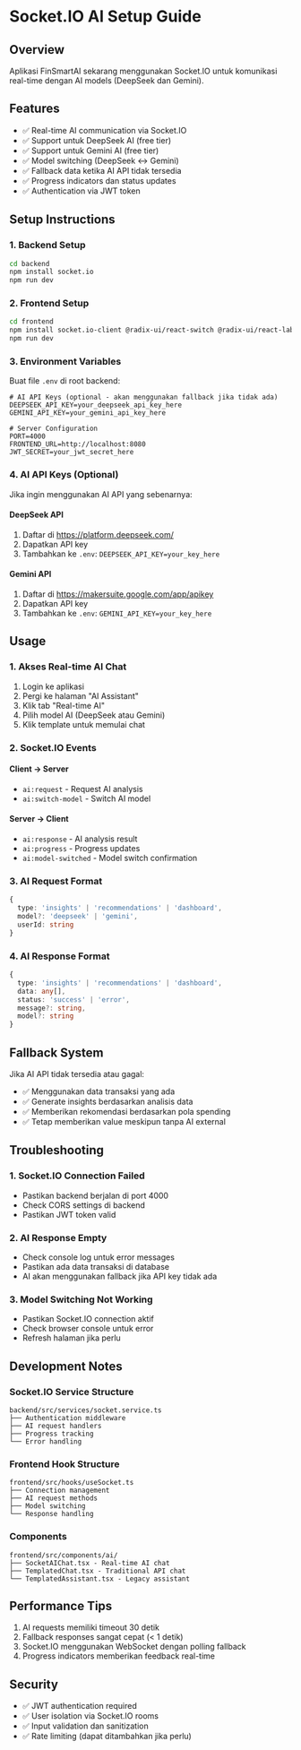 # Socket.IO AI Setup Guide

## Overview

Aplikasi FinSmartAI sekarang menggunakan Socket.IO untuk komunikasi real-time dengan AI models (DeepSeek dan Gemini).

## Features

- ✅ Real-time AI communication via Socket.IO
- ✅ Support untuk DeepSeek AI (free tier)
- ✅ Support untuk Gemini AI (free tier)
- ✅ Model switching (DeepSeek ↔ Gemini)
- ✅ Fallback data ketika AI API tidak tersedia
- ✅ Progress indicators dan status updates
- ✅ Authentication via JWT token

## Setup Instructions

### 1. Backend Setup

```bash
cd backend
npm install socket.io
npm run dev
```

### 2. Frontend Setup

```bash
cd frontend
npm install socket.io-client @radix-ui/react-switch @radix-ui/react-label
npm run dev
```

### 3. Environment Variables

Buat file `.env` di root backend:

```env
# AI API Keys (optional - akan menggunakan fallback jika tidak ada)
DEEPSEEK_API_KEY=your_deepseek_api_key_here
GEMINI_API_KEY=your_gemini_api_key_here

# Server Configuration
PORT=4000
FRONTEND_URL=http://localhost:8080
JWT_SECRET=your_jwt_secret_here
```

### 4. AI API Keys (Optional)

Jika ingin menggunakan AI API yang sebenarnya:

#### DeepSeek API

1. Daftar di https://platform.deepseek.com/
2. Dapatkan API key
3. Tambahkan ke `.env`: `DEEPSEEK_API_KEY=your_key_here`

#### Gemini API

1. Daftar di https://makersuite.google.com/app/apikey
2. Dapatkan API key
3. Tambahkan ke `.env`: `GEMINI_API_KEY=your_key_here`

## Usage

### 1. Akses Real-time AI Chat

1. Login ke aplikasi
2. Pergi ke halaman "AI Assistant"
3. Klik tab "Real-time AI"
4. Pilih model AI (DeepSeek atau Gemini)
5. Klik template untuk memulai chat

### 2. Socket.IO Events

#### Client → Server

- `ai:request` - Request AI analysis
- `ai:switch-model` - Switch AI model

#### Server → Client

- `ai:response` - AI analysis result
- `ai:progress` - Progress updates
- `ai:model-switched` - Model switch confirmation

### 3. AI Request Format

```typescript
{
  type: 'insights' | 'recommendations' | 'dashboard',
  model?: 'deepseek' | 'gemini',
  userId: string
}
```

### 4. AI Response Format

```typescript
{
  type: 'insights' | 'recommendations' | 'dashboard',
  data: any[],
  status: 'success' | 'error',
  message?: string,
  model?: string
}
```

## Fallback System

Jika AI API tidak tersedia atau gagal:

- ✅ Menggunakan data transaksi yang ada
- ✅ Generate insights berdasarkan analisis data
- ✅ Memberikan rekomendasi berdasarkan pola spending
- ✅ Tetap memberikan value meskipun tanpa AI external

## Troubleshooting

### 1. Socket.IO Connection Failed

- Pastikan backend berjalan di port 4000
- Check CORS settings di backend
- Pastikan JWT token valid

### 2. AI Response Empty

- Check console log untuk error messages
- Pastikan ada data transaksi di database
- AI akan menggunakan fallback jika API key tidak ada

### 3. Model Switching Not Working

- Pastikan Socket.IO connection aktif
- Check browser console untuk error
- Refresh halaman jika perlu

## Development Notes

### Socket.IO Service Structure

```
backend/src/services/socket.service.ts
├── Authentication middleware
├── AI request handlers
├── Progress tracking
└── Error handling
```

### Frontend Hook Structure

```
frontend/src/hooks/useSocket.ts
├── Connection management
├── AI request methods
├── Model switching
└── Response handling
```

### Components

```
frontend/src/components/ai/
├── SocketAIChat.tsx - Real-time AI chat
├── TemplatedChat.tsx - Traditional API chat
└── TemplatedAssistant.tsx - Legacy assistant
```

## Performance Tips

1. AI requests memiliki timeout 30 detik
2. Fallback responses sangat cepat (< 1 detik)
3. Socket.IO menggunakan WebSocket dengan polling fallback
4. Progress indicators memberikan feedback real-time

## Security

- ✅ JWT authentication required
- ✅ User isolation via Socket.IO rooms
- ✅ Input validation dan sanitization
- ✅ Rate limiting (dapat ditambahkan jika perlu)
